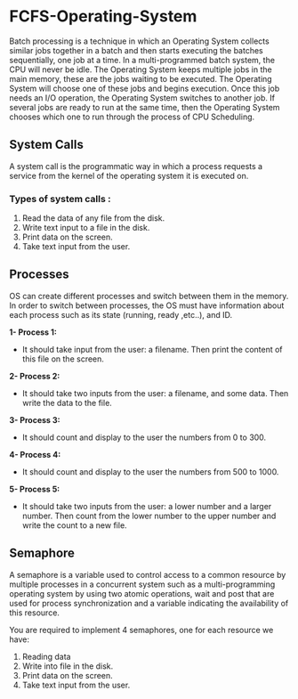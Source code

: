 # FCFS-Operating-System
  Batch processing is a technique in which an Operating System collects similar jobs together in a batch and then starts executing the batches sequentially, one job at a time. In a multi-programmed batch system, the CPU will never be idle. The Operating System keeps multiple jobs in the main memory, these are the jobs waiting to be executed. The Operating System will choose one of these jobs and begins execution. Once this job needs an I/O operation, the Operating System switches to another job. If several jobs are ready to run at the same time, then the Operating System chooses which one to run through the process of CPU Scheduling.

## System Calls
  A system call is the programmatic way in which a process requests a service from
the kernel of the operating system it is executed on.

### Types of system calls :
  1. Read the data of any file from the disk.
  2. Write text input to a file in the disk.
  3. Print data on the screen.
  4. Take text input from the user.
  
## Processes
OS can create different processes and switch between them in the
memory. In order to switch between processes, the OS must have information
about each process such as its state (running, ready ,etc..), and ID. 

**1- Process 1:**
- It should take input from the user: a filename. Then print the content of this file on the screen.

**2- Process 2:**
- It should take two inputs from the user: a filename, and some data. Then write the data to the file.

**3- Process 3:**
- It should count and display to the user the numbers from 0 to 300.

**4- Process 4:**
- It should count and display to the user the numbers from 500 to 1000.

**5- Process 5:**
- It should take two inputs from the user: a lower number and a larger number.
Then count from the lower number to the upper number and write the count to a
new file.

## Semaphore
A semaphore is a variable used to control access to a common resource by multiple
processes in a concurrent system such as a multi-programming operating system
by using two atomic operations, wait and post that are used for process synchronization
and a variable indicating the availability of this resource.

You are required to implement 4 semaphores, one for each resource
we have:
1. Reading data
2. Write into file in the disk.
3. Print data on the screen.
4. Take text input from the user.









